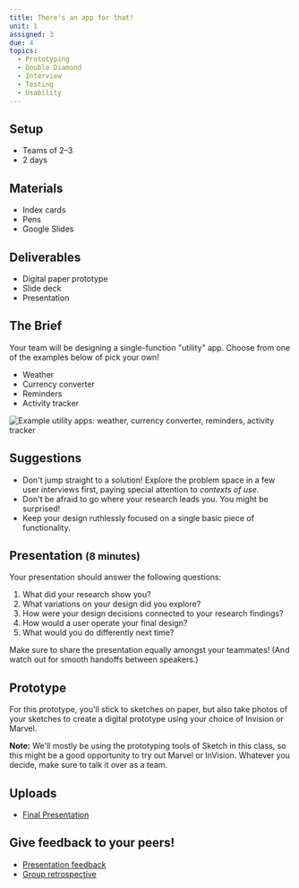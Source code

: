```yaml
---
title: There's an app for that!
unit: 1
assigned: 3
due: 4
topics:
  - Prototyping
  - Double Diamond
  - Interview
  - Testing
  - Usability
---
```

## Setup

* Teams of 2–3
* 2 days

## Materials

* Index cards
* Pens
* Google Slides

## Deliverables

* Digital paper prototype
* Slide deck
* Presentation

## The Brief

Your team will be designing a single-function "utility" app. Choose from one of the examples below of pick your own!

* Weather
* Currency converter
* Reminders
* Activity tracker

<img class="illo" src="/assets/images/utility-apps.png" alt="Example utility apps: weather, currency converter, reminders, activity tracker" />

## Suggestions

* Don't jump straight to a solution! Explore the problem space in a few user interviews first, paying special attention to _contexts of use_.
* Don't be afraid to go where your research leads you. You might be surprised!
* Keep your design ruthlessly focused on a single basic piece of functionality.

## Presentation <small>(8 minutes)</small>

Your presentation should answer the following questions:

1. What did your research show you?
2. What variations on your design did you explore?
3. How were your design decisions connected to your research findings?
4. How would a user operate your final design?
5. What would you do differently next time?

Make sure to share the presentation equally amongst your teammates! (And watch out for smooth handoffs between speakers.)

## Prototype

For this prototype, you'll stick to sketches on paper, but also take photos of your sketches to create a digital prototype using your choice of Invision or Marvel.

**Note:** We'll mostly be using the prototyping tools of Sketch in this class, so this might be a good opportunity to try out Marvel or InVision. Whatever you decide, make sure to talk it over as a team.

## Uploads

* [Final Presentation](https://drive.google.com/drive/u/2/folders/1Q3XcbEXj5FgwF-DXTEio8idWLRCdnM-T)

## Give feedback to your peers!

* [Presentation feedback](https://drive.google.com/drive/folders/1T7uDqff1TGHQk2C8pqNoDYnIxmJgPneW)
* [Group retrospective](https://drive.google.com/drive/folders/1Mo73u58lBn6HPBQxwVxn9a9Waxke0FFO)
